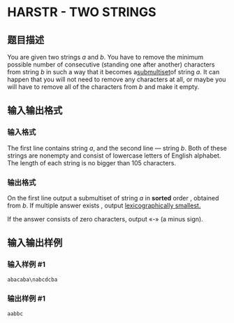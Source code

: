 # HARSTR - TWO STRINGS

## 题目描述

You are given two strings _a_ and _b_. You have to remove the minimum possible number of consecutive (standing one after another) characters from string _b_ in such a way that it becomes a[submultiset](https://en.wikipedia.org/wiki/Multiset)of string _a_. It can happen that you will not need to remove any characters at all, or maybe you will have to remove all of the characters from _b_ and make it empty.

## 输入输出格式

### 输入格式

The first line contains string _a_, and the second line — string _b_. Both of these strings are nonempty and consist of lowercase letters of English alphabet. The length of each string is no bigger than 105 characters.

### 输出格式

On the first line output a submultiset of string _a_ in **sorted** order , obtained from _b_. If multiple answer exists , output [lexicographically smallest](https://en.wikipedia.org/wiki/Lexicographical_order)[.](https://en.wikipedia.org/wiki/Lexicographical_order)

If the answer consists of zero characters, output «-» (a minus sign).

## 输入输出样例

### 输入样例 #1

```cpp
abacaba\nabcdcba
```


### 输出样例 #1

```cpp
aabbc
```


